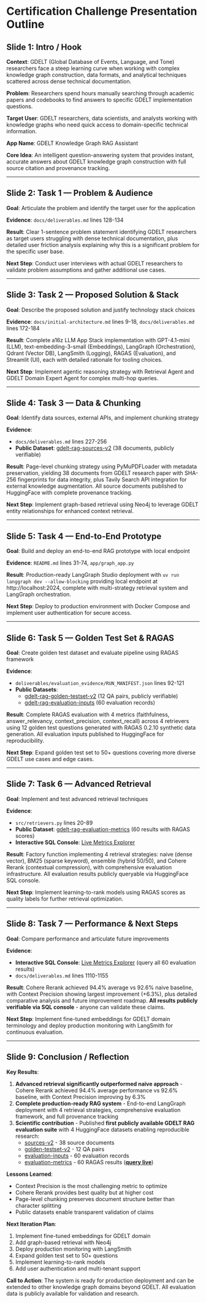 # Certification Challenge Presentation Outline

## Slide 1: Intro / Hook

**Context**: GDELT (Global Database of Events, Language, and Tone) researchers face a steep learning curve when working with complex knowledge graph construction, data formats, and analytical techniques scattered across dense technical documentation.

**Problem**: Researchers spend hours manually searching through academic papers and codebooks to find answers to specific GDELT implementation questions.

**Target User**: GDELT researchers, data scientists, and analysts working with knowledge graphs who need quick access to domain-specific technical information.

**App Name**: GDELT Knowledge Graph RAG Assistant

**Core Idea**: An intelligent question-answering system that provides instant, accurate answers about GDELT knowledge graph construction with full source citation and provenance tracking.

---

## Slide 2: Task 1 — Problem & Audience

**Goal**: Articulate the problem and identify the target user for the application

**Evidence**: `docs/deliverables.md` lines 128-134

**Result**: Clear 1-sentence problem statement identifying GDELT researchers as target users struggling with dense technical documentation, plus detailed user friction analysis explaining why this is a significant problem for the specific user base.

**Next Step**: Conduct user interviews with actual GDELT researchers to validate problem assumptions and gather additional use cases.

---

## Slide 3: Task 2 — Proposed Solution & Stack

**Goal**: Describe the proposed solution and justify technology stack choices

**Evidence**: `docs/initial-architecture.md` lines 9-18, `docs/deliverables.md` lines 172-184

**Result**: Complete a16z LLM App Stack implementation with GPT-4.1-mini (LLM), text-embedding-3-small (Embeddings), LangGraph (Orchestration), Qdrant (Vector DB), LangSmith (Logging), RAGAS (Evaluation), and Streamlit (UI), each with detailed rationale for tooling choices.

**Next Step**: Implement agentic reasoning strategy with Retrieval Agent and GDELT Domain Expert Agent for complex multi-hop queries.

---

## Slide 4: Task 3 — Data & Chunking

**Goal**: Identify data sources, external APIs, and implement chunking strategy

**Evidence**:
- `docs/deliverables.md` lines 227-256
- **Public Dataset**: [gdelt-rag-sources-v2](https://huggingface.co/datasets/dwb2023/gdelt-rag-sources-v2) (38 documents, publicly verifiable)

**Result**: Page-level chunking strategy using PyMuPDFLoader with metadata preservation, yielding 38 documents from GDELT research paper with SHA-256 fingerprints for data integrity, plus Tavily Search API integration for external knowledge augmentation. All source documents published to HuggingFace with complete provenance tracking.

**Next Step**: Implement graph-based retrieval using Neo4j to leverage GDELT entity relationships for enhanced context retrieval.

---

## Slide 5: Task 4 — End-to-End Prototype

**Goal**: Build and deploy an end-to-end RAG prototype with local endpoint

**Evidence**: `README.md` lines 31-74, `app/graph_app.py`

**Result**: Production-ready LangGraph Studio deployment with `uv run langgraph dev --allow-blocking` providing local endpoint at http://localhost:2024, complete with multi-strategy retrieval system and LangGraph orchestration.

**Next Step**: Deploy to production environment with Docker Compose and implement user authentication for secure access.

---

## Slide 6: Task 5 — Golden Test Set & RAGAS

**Goal**: Create golden test dataset and evaluate pipeline using RAGAS framework

**Evidence**:
- `deliverables/evaluation_evidence/RUN_MANIFEST.json` lines 92-121
- **Public Datasets**:
  - [gdelt-rag-golden-testset-v2](https://huggingface.co/datasets/dwb2023/gdelt-rag-golden-testset-v2) (12 QA pairs, publicly verifiable)
  - [gdelt-rag-evaluation-inputs](https://huggingface.co/datasets/dwb2023/gdelt-rag-evaluation-inputs) (60 evaluation records)

**Result**: Complete RAGAS evaluation with 4 metrics (faithfulness, answer_relevancy, context_precision, context_recall) across 4 retrievers using 12 golden test questions generated with RAGAS 0.2.10 synthetic data generation. All evaluation inputs published to HuggingFace for reproducibility.

**Next Step**: Expand golden test set to 50+ questions covering more diverse GDELT use cases and edge cases.

---

## Slide 7: Task 6 — Advanced Retrieval

**Goal**: Implement and test advanced retrieval techniques

**Evidence**:
- `src/retrievers.py` lines 20-89
- **Public Dataset**: [gdelt-rag-evaluation-metrics](https://huggingface.co/datasets/dwb2023/gdelt-rag-evaluation-metrics) (60 results with RAGAS scores)
- **Interactive SQL Console**: [Live Metrics Explorer](https://huggingface.co/datasets/dwb2023/gdelt-rag-evaluation-metrics/sql-console/LI3hpFs)

**Result**: Factory function implementing 4 retrieval strategies: naive (dense vector), BM25 (sparse keyword), ensemble (hybrid 50/50), and Cohere Rerank (contextual compression), with comprehensive evaluation infrastructure. All evaluation results publicly queryable via HuggingFace SQL console.

**Next Step**: Implement learning-to-rank models using RAGAS scores as quality labels for further retrieval optimization.

---

## Slide 8: Task 7 — Performance & Next Steps

**Goal**: Compare performance and articulate future improvements

**Evidence**:
- **Interactive SQL Console**: [Live Metrics Explorer](https://huggingface.co/datasets/dwb2023/gdelt-rag-evaluation-metrics/sql-console/LI3hpFs) (query all 60 evaluation results)
- `docs/deliverables.md` lines 1110-1155

**Result**: Cohere Rerank achieved 94.4% average vs 92.6% naive baseline, with Context Precision showing largest improvement (+6.3%), plus detailed comparative analysis and future improvement roadmap. **All results publicly verifiable via SQL console** - anyone can validate these claims.

**Next Step**: Implement fine-tuned embeddings for GDELT domain terminology and deploy production monitoring with LangSmith for continuous evaluation.

---

## Slide 9: Conclusion / Reflection

**Key Results**:
1. **Advanced retrieval significantly outperformed naive approach** - Cohere Rerank achieved 94.4% average performance vs 92.6% baseline, with Context Precision improving by 6.3%
2. **Complete production-ready RAG system** - End-to-end LangGraph deployment with 4 retrieval strategies, comprehensive evaluation framework, and full provenance tracking
3. **Scientific contribution** - Published **first publicly available GDELT RAG evaluation suite** with 4 HuggingFace datasets enabling reproducible research:
   - [sources-v2](https://huggingface.co/datasets/dwb2023/gdelt-rag-sources-v2) - 38 source documents
   - [golden-testset-v2](https://huggingface.co/datasets/dwb2023/gdelt-rag-golden-testset-v2) - 12 QA pairs
   - [evaluation-inputs](https://huggingface.co/datasets/dwb2023/gdelt-rag-evaluation-inputs) - 60 evaluation records
   - [evaluation-metrics](https://huggingface.co/datasets/dwb2023/gdelt-rag-evaluation-metrics) - 60 RAGAS results ([**query live**](https://huggingface.co/datasets/dwb2023/gdelt-rag-evaluation-metrics/sql-console/LI3hpFs))

**Lessons Learned**:
- Context Precision is the most challenging metric to optimize
- Cohere Rerank provides best quality but at higher cost
- Page-level chunking preserves document structure better than character splitting
- Public datasets enable transparent validation of claims

**Next Iteration Plan**:
1. Implement fine-tuned embeddings for GDELT domain
2. Add graph-based retrieval with Neo4j
3. Deploy production monitoring with LangSmith
4. Expand golden test set to 50+ questions
5. Implement learning-to-rank models
6. Add user authentication and multi-tenant support

**Call to Action**: The system is ready for production deployment and can be extended to other knowledge graph domains beyond GDELT. All evaluation data is publicly available for validation and research.
